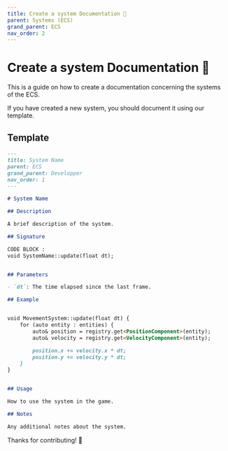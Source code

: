 ```yaml
---
title: Create a system Documentation 🧩
parent: Systems (ECS)
grand_parent: ECS
nav_order: 2
---
```


# Create a system Documentation 🧩

This is a guide on how to create a documentation concerning the systems of the ECS.

If you have created a new system, you should document it using our template.

## Template

```markdown
---
title: System Name
parent: ECS
grand_parent: Developper
nav_order: 1
---

# System Name

## Description

A brief description of the system.

## Signature

CODE BLOCK : 
void SystemName::update(float dt);


## Parameters

- `dt`: The time elapsed since the last frame.

## Example


void MovementSystem::update(float dt) {
    for (auto entity : entities) {
        auto& position = registry.get<PositionComponent>(entity);
        auto& velocity = registry.get<VelocityComponent>(entity);

        position.x += velocity.x * dt;
        position.y += velocity.y * dt;
    }
}


## Usage

How to use the system in the game.

## Notes

Any additional notes about the system.
```

Thanks for contributing! 🎉

